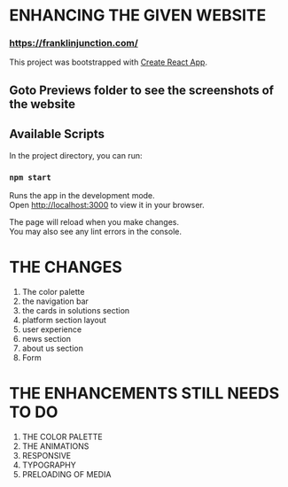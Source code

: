 # ENHANCING THE GIVEN WEBSITE

### https://franklinjunction.com/
This project was bootstrapped with [Create React App](https://github.com/facebook/create-react-app).

## Goto Previews folder to see the screenshots of the website 
## Available Scripts

In the project directory, you can run:

### `npm start`

Runs the app in the development mode.\
Open [http://localhost:3000](http://localhost:3000) to view it in your browser.

The page will reload when you make changes.\
You may also see any lint errors in the console.


# THE CHANGES

1. The color palette
2. the navigation bar
3. the cards in solutions section
4. platform section layout
5. user experience
6. news section
7. about us section
8. Form

# THE ENHANCEMENTS STILL NEEDS TO DO

1. THE COLOR PALETTE
2. THE ANIMATIONS
3. RESPONSIVE
4. TYPOGRAPHY
5. PRELOADING OF MEDIA
